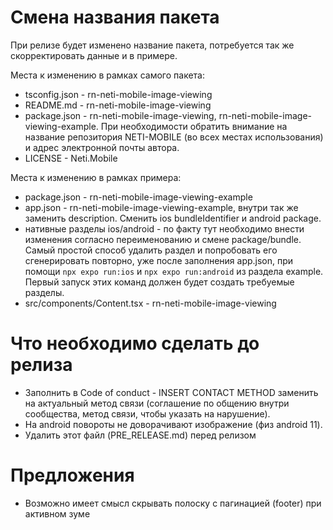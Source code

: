 # Смена названия пакета
При релизе будет изменено название пакета, потребуется так же скорректировать данные и в примере.

Места к изменению в рамках самого пакета:
- tsconfig.json - rn-neti-mobile-image-viewing
- README.md - rn-neti-mobile-image-viewing
- package.json - rn-neti-mobile-image-viewing, rn-neti-mobile-image-viewing-example. При необходимости обратить внимание
на название репозитория NETI-MOBILE (во всех местах использования) и адрес электронной почты автора.
- LICENSE - Neti.Mobile

Места к изменению в рамках примера:
- package.json - rn-neti-mobile-image-viewing-example
- app.json - rn-neti-mobile-image-viewing-example, внутри так же заменить description. Сменить ios bundleIdentifier и
android package.
- нативные разделы ios/android - по факту тут необходимо внести изменения согласно переименованию и смене
package/bundle. Самый простой способ удалить раздел и попробовать его сгенерировать повторно, уже после заполнения
app.json, при помощи `npx expo run:ios` и `npx expo run:android` из раздела example. Первый запуск этих
команд должен будет создать требуемые разделы.
- src/components/Content.tsx - rn-neti-mobile-image-viewing

# Что необходимо сделать до релиза
- Заполнить в Code of conduct - INSERT CONTACT METHOD заменить на актуальный метод связи (соглашение по общению внутри
сообщества, метод связи, чтобы указать на нарушение).
- На android повороты не доворачивают изображение (физ android 11).
- Удалить этот файл (PRE_RELEASE.md) перед релизом

# Предложения
- Возможно имеет смысл скрывать полоску с пагинацией (footer) при активном зуме
